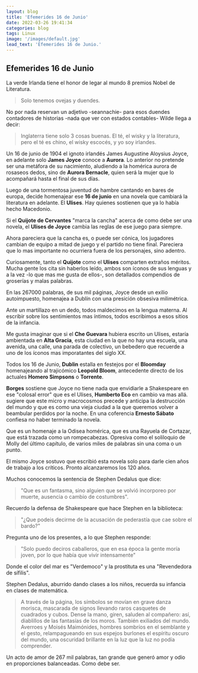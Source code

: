```yaml
---
layout: blog
title: 'Efemerides 16 de Junio'
date: 2022-03-26 19:41:34
categories: blog
tags: Linux
image: '/images/default.jpg'
lead_text: 'Efemerides 16 de Junio.'
---
```


## Efemerides 16 de Junio

La verde Irlanda tiene el honor de legar al mundo 8 premios Nobel de Literatura.

> Solo tenemos ovejas y duendes.

No por nada reservan un adjetivo -seannachie- para esos duendes contadores de historias -nada que ver con estados contables-  Wilde llega a decir:

> Inglaterra tiene solo 3 cosas buenas.  El té, el wisky y la literatura, pero el té es chino, el wisky escocés, y yo soy irlandes.

Un 16 de junio de 1904 el ignoto irlandés James Augustine Aloysius Joyce, en adelante solo **James Joyce** conoce a **Aurora**.  Lo anterior no pretende ser una metáfora de su nacimiento, aludiendo a la homérica aurora de rosaseos dedos, sino de **Aurora Bernacle**, quien será la mujer que lo acompañará hasta el final de sus días.

Luego de una tormentosa juventud de hambre cantando en bares de europa, decide homenajear ese **16 de junio** en una novela que cambiará la literatura en adelante.  El **Ulises**.  Hay quienes sostienen que ya lo había hecho Macedonio.

Si el **Quijote de Cervantes** "marca la cancha" acerca de como debe ser una novela, el **Ulises de Joyce** cambia las reglas de ese juego para siempre.  

Ahora pareciera que la cancha es, o puede ser cónica, los jugadores cambian de equipo a mitad de juego y el partido no tiene final.  Pareciera que lo mas importante no ocurriera fuera de los personajes, sino adentro.

Curiosamente, tanto el **Quijote** como el **Ulises** comparten extraños méritos.  Mucha gente los cita sin haberlos leído, ambos son íconos de sus lenguas y a la vez -lo que mas me gusta de ellos-, son detallados compendios de groserías y malas palabras.

En las 267000 palabras, de sus mil páginas, Joyce desde un exilio autoimpuesto, homenajea a Dublín con una presición obsesiva milimétrica.  

Ante un martillazo en un dedo, todos maldecimos en la lengua materna.  Al escribir sobre los sentimientos mas íntimos, todos escribimos a esos sitios de la infancia.

Me gusta imaginar que si el **Che Guevara** hubiera escrito un Ulises, estaría ambientada en **Alta Gracia**, esta ciudad en la que no hay una escuela, una avenida, una calle, una parada de colectivo, un bebedero que recuerde a uno de los íconos mas imporatantes del siglo XX.

Todos los 16 de Junio, **Dublin** estalla en festejos por el **Bloomday** homenajeando al trajicómico **Leopold Bloom**, antecedente directo de los actuales **Homero Simpsons** o **Torrente**.

**Borges** sostiene que Joyce no tiene nada que envidiarle a Shakespeare en ese "colosal error" que es el Ulises, **Humberto Eco** en cambio va mas allá. sugiere que este micro y macrocosmos precede y anticipa la destrucción del mundo y que es como una vieja ciudad a la que queremos volver a beambular perdidos por la noche.  En una coferencia **Ernesto Sábato** confiesa no haber terminado la novela. 

Que es un homenaje a la Odisea homérica, que es una Rayuela de Cortazar, que está trazada como un rompecabezas.  Opresiva como el soliloquio de Molly del último capítulo, de varios miles de palabras sin una coma o un punto. 

El mismo Joyce sostuvo que escribió esta novela solo para darle cien años de trabajo a los críticos.  Pronto alcanzaremos los 120 años.

Muchos conocemos la sentencia de Stephen Dedalus que dice: 

>"Que es un fantasma, sino alguien que se volvió incorporeo por muerte, ausencia o cambio de costumbres".  

Recuerdo la defensa de Shakespeare que hace Stephen en la biblioteca: 

>"¿Que podeis decirme de la acusación de pederastía que cae sobre el bardo?"

Pregunta uno de los presentes, a lo que Stephen responde:

>"Solo puedo deciros caballeros, que en esa época la gente moría joven, por lo que había que vivir intensamente"

Donde el color del mar es "Verdemoco" y la prostituta es una "Revendedora de sífilis". 

Stephen Dedalus, aburrido dando clases a los niños, recuerda su infancia en clases de matemática.

> A través de la página, los símbolos se movían en grave danza morisca, mascarada de signos llevando raros casquetes de cuadrados y cubos. Dense la mano, giren, saluden al compañero: así, diablillos de las fantasías de los moros. También exiliados del mundo. Averroes y Moisés Maimónides, hombres sombríos en el semblante y el gesto, relampagueando en sus espejos burlones el espíritu oscuro del mundo, una oscuridad brillante en la luz que la luz no podía comprender.

Un acto de amor de 267 mil palabras, tan grande que generó amor y odio en proporciones balanceadas. Como debe ser.


